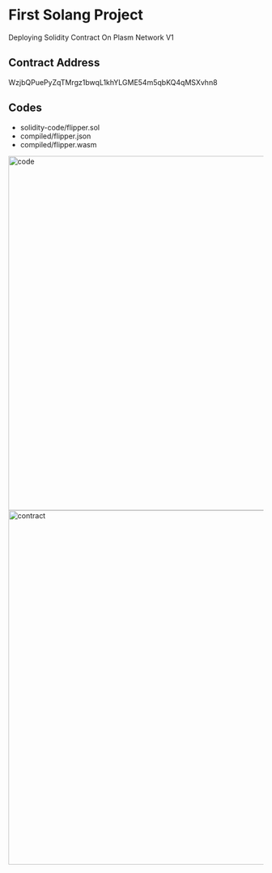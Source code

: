 # First Solang Project

Deploying Solidity Contract On Plasm Network V1

## Contract Address

WzjbQPuePyZqTMrgz1bwqL1khYLGME54m5qbKQ4qMSXvhn8

## Codes

- solidity-code/flipper.sol
- compiled/flipper.json
- compiled/flipper.wasm

<img width="700" alt="code" src="https://user-images.githubusercontent.com/10495516/96202207-94746100-0f99-11eb-943e-c23b7ff3390b.png">
<img width="700" alt="contract" src="https://user-images.githubusercontent.com/10495516/96202210-976f5180-0f99-11eb-8954-673cc17ff300.png">
